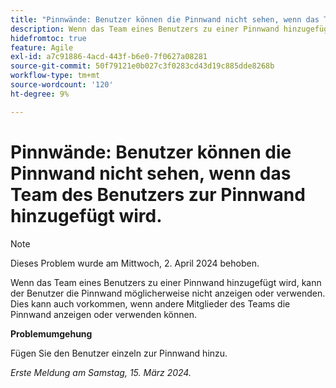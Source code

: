 ```yaml
---
title: "Pinnwände: Benutzer können die Pinnwand nicht sehen, wenn das Team des Benutzers zur Pinnwand hinzugefügt wird."
description: Wenn das Team eines Benutzers zu einer Pinnwand hinzugefügt wird, kann der Benutzer die Pinnwand möglicherweise nicht anzeigen oder verwenden. Dies kann auch vorkommen, wenn andere Mitglieder des Teams die Pinnwand anzeigen oder verwenden können. Eine Problemumgehung ist verfügbar.
hidefromtoc: true
feature: Agile
exl-id: a7c91886-4acd-443f-b6e0-7f0627a08281
source-git-commit: 50f79121e0b027c3f0283cd43d19c885dde8268b
workflow-type: tm+mt
source-wordcount: '120'
ht-degree: 9%

---
```


# Pinnwände: Benutzer können die Pinnwand nicht sehen, wenn das Team des Benutzers zur Pinnwand hinzugefügt wird.

>[!NOTE]
>
>Dieses Problem wurde am Mittwoch, 2. April 2024 behoben.

Wenn das Team eines Benutzers zu einer Pinnwand hinzugefügt wird, kann der Benutzer die Pinnwand möglicherweise nicht anzeigen oder verwenden. Dies kann auch vorkommen, wenn andere Mitglieder des Teams die Pinnwand anzeigen oder verwenden können.

**Problemumgehung**

Fügen Sie den Benutzer einzeln zur Pinnwand hinzu.

_Erste Meldung am Samstag, 15. März 2024._
